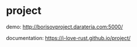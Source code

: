 # project

demo: http://borisovproject.darateria.com:5000/

documentation: https://i-love-rust.github.io/project/
